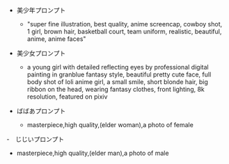 - 美少年プロンプト
  - "super fine illustration, best quality, anime screencap, cowboy shot, 1 girl, brown hair, basketball court, team uniform, realistic, beautiful, anime, anime faces"
- 美少女プロンプト
  - a young girl with detailed reflecting eyes by professional digital painting in granblue fantasy style, beautiful pretty cute face, full body shot of loli anime girl, a small smile, short blonde hair, big ribbon on the head, wearing fantasy clothes, front lighting, 8k resolution, featured on pixiv

- ばばあプロンプト
  - masterpiece,high quality,(elder woman),a photo of female

-　じじいプロンプト 
  - masterpiece,high quality,(elder man),a photo of male
